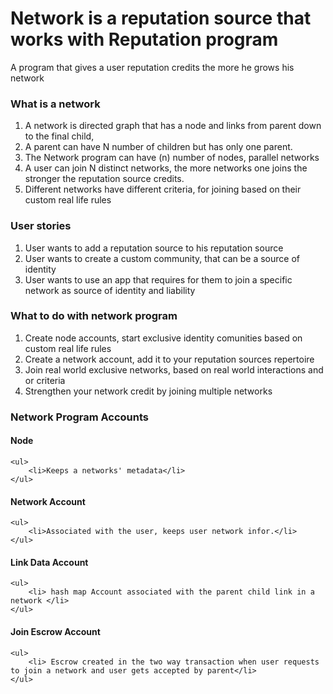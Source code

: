# Network is a reputation source that works with Reputation program

A program that gives a user reputation credits the more he grows his network
### What is a network 
<ol>
    <li>A network is directed graph that has a node and links from parent down to the final child,</li>
    <li>A parent can have N number of children but has only one parent.</li>
    <li>The Network program can have (n) number of nodes, parallel networks</li>
    <li>A user can join N distinct networks, the more networks one joins the stronger the reputation source credits.</li>
    <li>Different networks have different criteria, for joining based on their custom real life rules </li>
</ol>

### User stories 
<ol>
    <li>User wants to add a reputation source to his reputation source</li>
    <li>User wants to create a custom community, that can be a source of identity</li>
    <li>User wants to use an app that requires for them to join a specific network as source of identity and liability</li>
</ol>


### What to do with network program 
<ol>
    <li>Create node accounts, start exclusive identity comunities based on custom real life rules</li>
    <li>Create a network account, add it to your reputation sources repertoire </li>
    <li>Join real world exclusive networks, based on real world interactions and or criteria</li>
    <li>Strengthen your network credit by joining multiple networks</li>
</ol>

### Network Program Accounts 

#### Node 
    <ul>
        <li>Keeps a networks' metadata</li>
    </ul>
#### Network Account
    <ul>
        <li>Associated with the user, keeps user network infor.</li>
    </ul>
#### Link Data Account 
    <ul>
        <li> hash map Account associated with the parent child link in a network </li> 
    </ul>
#### Join Escrow Account 
    <ul>
        <li> Escrow created in the two way transaction when user requests to join a network and user gets accepted by parent</li>
    </ul>
